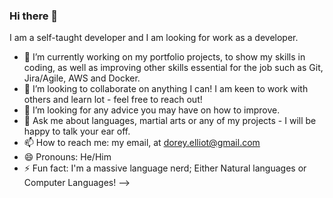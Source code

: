 ### Hi there 👋

I am a self-taught developer and I am looking for work as a developer.

- 🔭 I’m currently working on my portfolio projects, to show my skills in coding, as well as improving other skills essential for the job such as Git, Jira/Agile, AWS and Docker.
- 👯 I’m looking to collaborate on anything I can! I am keen to work with others and learn lot - feel free to reach out!
- 🤔 I’m looking for any advice you may have on how to improve.
- 💬 Ask me about languages, martial arts or any of my projects - I will be happy to talk your ear off.
- 📫 How to reach me: my email, at dorey.elliot@gmail.com
- 😄 Pronouns: He/Him
- ⚡ Fun fact: I'm a massive language nerd; Either Natural languages or Computer Languages!
-->
